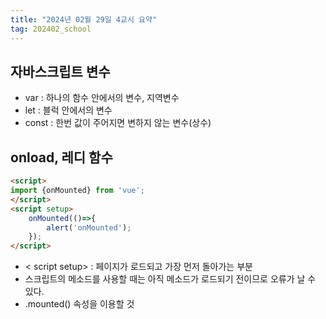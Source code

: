 ```yaml
---
title: "2024년 02월 29일 4교시 요약"
tag: 202402_school
---
```


## 자바스크립트 변수

- var : 하나의 함수 안에서의 변수, 지역변수
- let : 블럭 안에서의 변수
- const : 한번 값이 주어지면 변하지 않는 변수(상수)

## onload, 레디 함수

```html
<script>
import {onMounted} from 'vue';
</script>
<script setup>
    onMounted(()=>{
        alert('onMounted');
    });
</script>
```

- < script setup> : 페이지가 로드되고 가장 먼저 돌아가는 부분
- 스크립트의 메소드를 사용할 때는 아직 메소드가 로드되기 전이므로 오류가 날 수 있다. 
- .mounted() 속성을 이용할 것